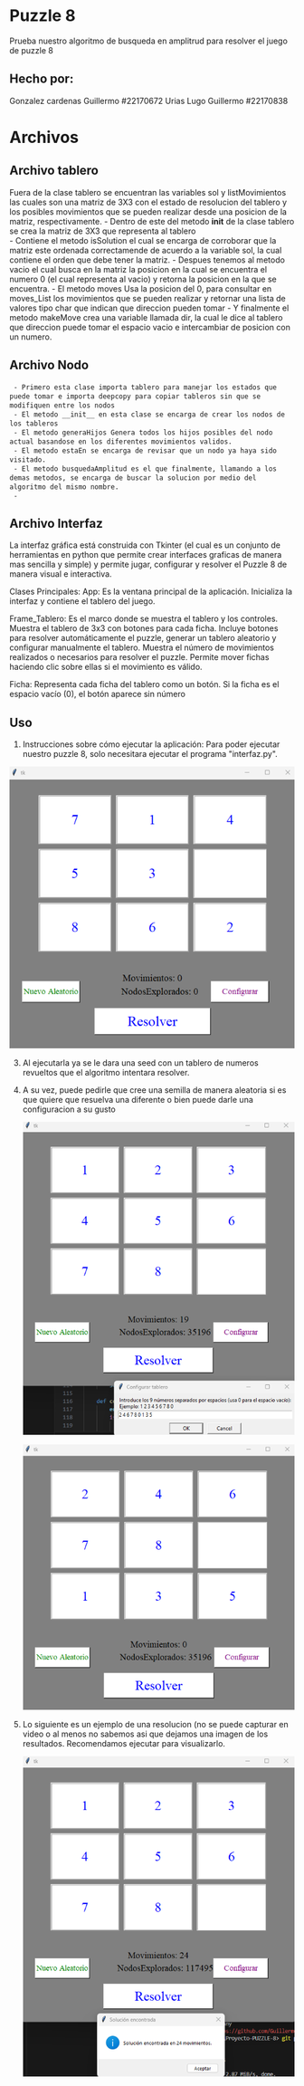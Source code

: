 
# Puzzle 8 

Prueba nuestro algoritmo de busqueda en amplitrud para resolver el juego de puzzle 8
## Hecho por:
Gonzalez cardenas Guillermo #22170672
Urias Lugo Guillermo #22170838

# Archivos
 ## Archivo tablero
 Fuera de la clase tablero se encuentran las variables sol y listMovimientos las cuales son una matriz de 3X3 con el estado de resolucion del tablero y los posibles movimientos que se pueden realizar desde una posicion de la matriz, respectivamente.
    - Dentro de este del metodo __init__ de la clase tablero se crea la matriz de 3X3 que representa al tablero  
    - Contiene el metodo isSolution el cual se encarga de corroborar que la matriz este ordenada correctamende de acuerdo a la variable sol, la cual contiene el orden que debe tener la matriz.
    - Despues tenemos al metodo vacio el cual busca en la matriz la posicion en la cual se encuentra el numero 0 (el cual representa al vacio) y retorna la posicion en la que se encuentra.
    - El metodo moves Usa la posicion del 0, para consultar en moves_List los movimientos que se pueden realizar y retornar una lista de valores tipo char que indican que direccion pueden tomar
    - Y finalmente el metodo makeMove crea una variable llamada dir, la cual le dice al tablero que direccion puede tomar el espacio vacio e intercambiar de posicion con un numero.
 ## Archivo Nodo
     - Primero esta clase importa tablero para manejar los estados que puede tomar e importa deepcopy para copiar tableros sin que se modifiquen entre los nodos 
     - El metodo __init__ en esta clase se encarga de crear los nodos de los tableros 
     - El metodo generaHijos Genera todos los hijos posibles del nodo actual basandose en los diferentes movimientos validos.
     - El metodo estaEn se encarga de revisar que un nodo ya haya sido visitado.
     - El metodo busquedaAmplitud es el que finalmente, llamando a los demas metodos, se encarga de buscar la solucion por medio del algoritmo del mismo nombre. 
     - 
 ## Archivo Interfaz 
  La interfaz gráfica está construida con Tkinter (el cual es un conjunto de herramientas en python que permite crear interfaces graficas de manera mas sencilla y simple) y permite jugar, configurar y resolver el Puzzle 8 de manera visual e interactiva.
  
  Clases Principales:
  App: Es la ventana principal de la aplicación. Inicializa la interfaz y contiene el tablero del juego.
  
  Frame_Tablero: Es el marco donde se muestra el tablero y los controles.
      Muestra el tablero de 3x3 con botones para cada ficha.
      Incluye botones para resolver automáticamente el puzzle, generar un tablero aleatorio y configurar manualmente el tablero.
      Muestra el número de movimientos realizados o necesarios para resolver el puzzle.
      Permite mover fichas haciendo clic sobre ellas si el movimiento es válido.
  
  Ficha: Representa cada ficha del tablero como un botón. Si la ficha es el espacio vacío (0), el botón aparece sin número
   
## Uso
1. Instrucciones sobre cómo ejecutar la aplicación:
    Para poder ejecutar nuestro puzzle 8, solo necesitara ejecutar el programa "interfaz.py".

   
 ![ejemplo ejecucion](Puzzle8Prueba/img/interfaz.png)
 
3. Al ejecutarla ya se le dara una seed con un tablero de numeros revueltos que el algoritmo intentara resolver.
4. A su vez, puede pedirle que cree una semilla de manera aleatoria si es que quiere que resuelva una diferente o bien
   puede darle una configuracion a su gusto

   ![Configuracion](Puzzle8Prueba/img/ConfiguracionTablero.png)

   ![Muestra de la aplicacion](Puzzle8Prueba/img/muestraconf.png)

5. Lo siguiente es un ejemplo de una resolucion (no se puede capturar en video o al menos no sabemos asi que dejamos una imagen de los resultados. Recomendamos ejecutar para visualizarlo.

     ![Ejemplo resolucion](Puzzle8Prueba/img/resolucion.png)   




